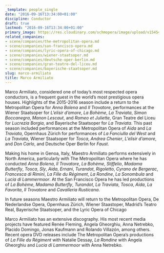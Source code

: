 ```yaml
---
_template: people_single
date: "2016-09-16T13:34:00+01:00"
discipline: Conductor
draft: true
lastmod: "2016-09-16T13:34:00+01:00"
primary_image: https://res.cloudinary.com/schmopera/image/upload/v1545409169/media/webhook-uploads/1474029059298/2016-09-16---Marco-Armiliato.jpg.jpg
related_companies:
- scene/companies/the-metropolitan-opera.md
- scene/companies/san-francisco-opera.md
- scene/companies/lyric-opera-of-chicago.md
- scene/companies/wiener-staatsoper.md
- scene/companies/deutsche-oper-berlin.md
- scene/companies/gran-teatre-del-liceu.md
- scene/companies/bayerische-staatsoper.md
slug: marco-armiliato
title: Marco Armiliato
---
```


Marco Armiliato, considered one of today’s most respected opera conductors, is a frequent guest in the world’s most prestigious opera houses. Highlights of the 2015-2016 season include a return to the Metropolitan Opera for *Anna Bolena* and *Il Trovatore*, performances at the Wiener Staatsoper for *L’elisir d’amore*, *La Bohème*, *La Traviata*, *Simon Boccanegra*, *Manon Lescaut*, and *Romeo et Juliette*, Gran Teatre del Liceu for *Lucrezia Borgia*, and Bayerische Staatsoper for *La Traviata*. This past season included performances at the Metropolitan Opera of *Aida* and *La Traviata*, Opernhaus Zürich for performances of *La Fanciulla del West* and *La Traviata*, Wiener Staatsoper for *Tosca*, *Andrea Chenier*, *L’elisir d’amore*, and *Don Carlo*, and Deutsche Oper Berlin for *Faust*.

Making his home in Genoa, Italy, Maestro Armiliato performs extensively in North America, particularly with The Metropolitan Opera where he has conducted *Anna Bolena*, *Il Trovatore*, *La Bohème*, *Stiffelio*, *Madama Butterfly*, *Tosca*, *Sly*, *Aida*, *Ernani*, *Turandot*, *Rigoletto*, *Cyrano de Bergerac*, *Francesca di Rimini*, *La Fille du Régiment*, *La Rondine*, *La Sonombula* and *Lucia di Lammermoor*. At the San Francisco Opera he has led productions of *La Bohème*, *Madama Butterfly*, *Turandot*, *La Traviata*, *Tosca*, *Aida*, *La Favorita*, *Il Trovatore* and *Cavalleria Rusticana*.

In future seasons Maestro Armiliato will return to the Metropolitan Opera, De Nederlandse Opera, Opernhaus Zürich, Wiener Staastoper, Madrid’s Teatro Real, Bayerische Staatsoper, and the Lyric Opera of Chicago

Marco Armiliato has an extensive discography. His most recent media projects have featured Renée Fleming, Angela Gheorghiu, Anna Netrebko, Placido Domingo, Jonas Kaufmann and Rolando Villazón, among others.  Recent opera DVD releases include The Metropolitan Opera’s productions of *La Fille du Régiment* with Natalie Dessay, *La Rondine* with Angela Gheorghiu and *Lucia di Lammermoor* with Anna Netrebko.
